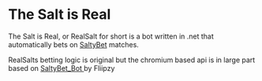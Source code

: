 The Salt is Real
=============
The Salt is Real, or RealSalt for short is a bot written in .net that automatically bets on [SaltyBet](http://saltybet.com/) matches.

RealSalts betting logic is original but the chromium based api is in large part based on [SaltyBet_Bot
](https://github.com/Fliipzy/SaltyBet_Bot) by Fliipzy

